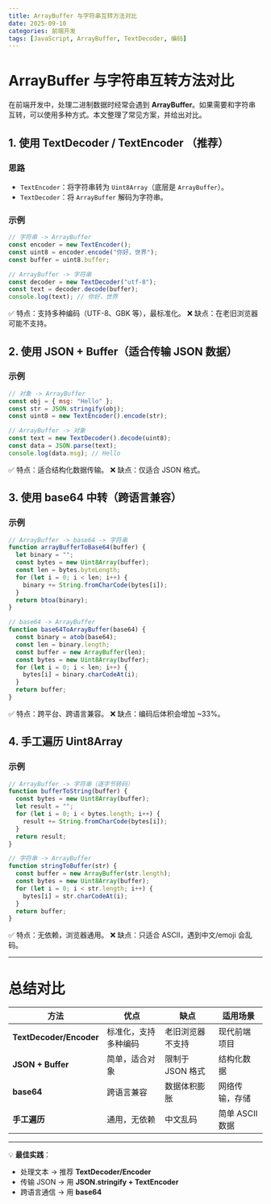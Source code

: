 ```yaml
---
title: ArrayBuffer 与字符串互转方法对比
date: 2025-09-10
categories: 前端开发
tags: [JavaScript, ArrayBuffer, TextDecoder, 编码]
---
```


# ArrayBuffer 与字符串互转方法对比

在前端开发中，处理二进制数据时经常会遇到 **ArrayBuffer**。如果需要和字符串互转，可以使用多种方式。本文整理了常见方案，并给出对比。

## 1. 使用 TextDecoder / TextEncoder （推荐）

### 思路

- `TextEncoder`：将字符串转为 `Uint8Array`（底层是 `ArrayBuffer`）。
- `TextDecoder`：将 `ArrayBuffer` 解码为字符串。

### 示例

```js
// 字符串 -> ArrayBuffer
const encoder = new TextEncoder();
const uint8 = encoder.encode("你好，世界");
const buffer = uint8.buffer;

// ArrayBuffer -> 字符串
const decoder = new TextDecoder("utf-8");
const text = decoder.decode(buffer);
console.log(text); // 你好，世界
```

✅ 特点：支持多种编码（UTF-8、GBK 等），最标准化。
❌ 缺点：在老旧浏览器可能不支持。

## 2. 使用 JSON + Buffer（适合传输 JSON 数据）

### 示例

```js
// 对象 -> ArrayBuffer
const obj = { msg: "Hello" };
const str = JSON.stringify(obj);
const uint8 = new TextEncoder().encode(str);

// ArrayBuffer -> 对象
const text = new TextDecoder().decode(uint8);
const data = JSON.parse(text);
console.log(data.msg); // Hello
```

✅ 特点：适合结构化数据传输。
❌ 缺点：仅适合 JSON 格式。

## 3. 使用 base64 中转（跨语言兼容）

### 示例

```js
// ArrayBuffer -> base64 -> 字符串
function arrayBufferToBase64(buffer) {
  let binary = "";
  const bytes = new Uint8Array(buffer);
  const len = bytes.byteLength;
  for (let i = 0; i < len; i++) {
    binary += String.fromCharCode(bytes[i]);
  }
  return btoa(binary);
}

// base64 -> ArrayBuffer
function base64ToArrayBuffer(base64) {
  const binary = atob(base64);
  const len = binary.length;
  const buffer = new ArrayBuffer(len);
  const bytes = new Uint8Array(buffer);
  for (let i = 0; i < len; i++) {
    bytes[i] = binary.charCodeAt(i);
  }
  return buffer;
}
```

✅ 特点：跨平台、跨语言兼容。
❌ 缺点：编码后体积会增加 \~33%。

## 4. 手工遍历 Uint8Array

### 示例

```js
// ArrayBuffer -> 字符串（逐字节转码）
function bufferToString(buffer) {
  const bytes = new Uint8Array(buffer);
  let result = "";
  for (let i = 0; i < bytes.length; i++) {
    result += String.fromCharCode(bytes[i]);
  }
  return result;
}

// 字符串 -> ArrayBuffer
function stringToBuffer(str) {
  const buffer = new ArrayBuffer(str.length);
  const bytes = new Uint8Array(buffer);
  for (let i = 0; i < str.length; i++) {
    bytes[i] = str.charCodeAt(i);
  }
  return buffer;
}
```

✅ 特点：无依赖，浏览器通用。
❌ 缺点：只适合 ASCII，遇到中文/emoji 会乱码。

---

# 总结对比

| 方法                    | 优点                 | 缺点             | 适用场景        |
| ----------------------- | -------------------- | ---------------- | --------------- |
| **TextDecoder/Encoder** | 标准化，支持多种编码 | 老旧浏览器不支持 | 现代前端项目    |
| **JSON + Buffer**       | 简单，适合对象       | 限制于 JSON 格式 | 结构化数据      |
| **base64**              | 跨语言兼容           | 数据体积膨胀     | 网络传输，存储  |
| **手工遍历**            | 通用，无依赖         | 中文乱码         | 简单 ASCII 数据 |

---

💡 **最佳实践**：

- 处理文本 → 推荐 **TextDecoder/Encoder**
- 传输 JSON → 用 **JSON.stringify + TextEncoder**
- 跨语言通信 → 用 **base64**
